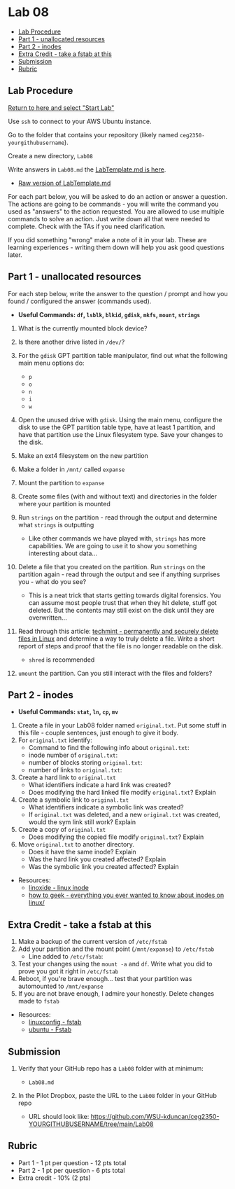 # Lab 08

- [Lab Procedure](#Lab-Procedure)
- [Part 1 - unallocated resources](#Part-1---unallocated-resources)
- [Part 2 - inodes](#Part-2---inodes)
- [Extra Credit - take a fstab at this](#Extra-Credit---take-a-fstab-at-this)
- [Submission](#Submission)
- [Rubric](#Rubric)

## Lab Procedure

[Return to here and select "Start Lab"](https://awsacademy.instructure.com/courses/13249/modules/items/1136419)

Use `ssh` to connect to your AWS Ubuntu instance.

Go to the folder that contains your repository (likely named `ceg2350-yourgithubusername`).

Create a new directory, `Lab08`

Write answers in `Lab08.md` the [LabTemplate.md is here](LabTemplate.md).

- [Raw version of LabTemplate.md](https://raw.githubusercontent.com/pattonsgirl/CEG2350/main/Labs/Lab08/LabTemplate.md)

For each part below, you will be asked to do an action or answer a question. The actions are going to be commands - you will write the command you used as "answers" to the action requested. You are allowed to use multiple commands to solve an action. Just write down all that were needed to complete. Check with the TAs if you need clarification.

If you did something "wrong" make a note of it in your lab. These are learning experiences - writing them down will help you ask good questions later.

## Part 1 - unallocated resources

For each step below, write the answer to the question / prompt and how you found / configured the answer (commands used).

- **Useful Commands: `df`, `lsblk`, `blkid`, `gdisk`, `mkfs`, `mount`, `strings`**

1. What is the currently mounted block device?
2. Is there another drive listed in `/dev/`?
3. For the `gdisk` GPT partition table manipulator, find out what the following main menu options do:
   - `p`
   - `o`
   - `n`
   - `i`
   - `w`
4. Open the unused drive with `gdisk`. Using the main menu, configure the disk to use the GPT partition table type, have at least 1 partition, and have that partition use the Linux filesystem type. Save your changes to the disk.
5. Make an ext4 filesystem on the new partition
6. Make a folder in `/mnt/` called `expanse`
7. Mount the partition to `expanse`
8. Create some files (with and without text) and directories in the folder where your partition is mounted
9. Run `strings` on the partition - read through the output and determine what `strings` is outputting

   - Like other commands we have played with, `strings` has more capabilities. We are going to use it to show you something interesting about data...

10. Delete a file that you created on the partition. Run `strings` on the partition again - read through the output and see if anything surprises you - what do you see?

    - This is a neat trick that starts getting towards digital forensics. You can assume most people trust that when they hit delete, stuff got deleted. But the contents may still exist on the disk until they are overwritten...

11. Read through this article: [techmint - permanently and securely delete files in Linux](https://www.tecmint.com/permanently-and-securely-delete-files-directories-linux/) and determine a way to truly delete a file. Write a short report of steps and proof that the file is no longer readable on the disk.

    - `shred` is recommended

12. `umount` the partition. Can you still interact with the files and folders?

## Part 2 - inodes

- **Useful Commands: `stat`, `ln`, `cp`, `mv`**

1. Create a file in your Lab08 folder named `original.txt`. Put some stuff in this file - couple sentences, just enough to give it body.
2. For `original.txt` identify:
   - Command to find the following info about `original.txt`:
   - inode number of `original.txt`:
   - number of blocks storing `original.txt`:
   - number of links to `original.txt`:
3. Create a hard link to `original.txt`
   - What identifiers indicate a hard link was created?
   - Does modifying the hard linked file modify `original.txt`? Explain
4. Create a symbolic link to `original.txt`
   - What identifiers indicate a symbolic link was created?
   - If `original.txt` was deleted, and a new `original.txt` was created, would the sym link still work? Explain
5. Create a copy of `original.txt`
   - Does modifying the copied file modify `original.txt`? Explain
6. Move `original.txt` to another directory.
   - Does it have the same inode? Explain
   - Was the hard link you created affected? Explain
   - Was the symbolic link you created affected? Explain

- Resources:
  - [linoxide - linux inode](https://linoxide.com/linux-inode/)
  - [how to geek - everything you ever wanted to know about inodes on linux/](https://www.howtogeek.com/465350/everything-you-ever-wanted-to-know-about-inodes-on-linux/)

## Extra Credit - take a fstab at this

1. Make a backup of the current version of `/etc/fstab`
2. Add your partition and the mount point (`/mnt/expanse`) to `/etc/fstab`
   - Line added to `/etc/fstab`:
3. Test your changes using the `mount -a` and `df`. Write what you did to prove you got it right in `/etc/fstab`
4. Reboot, if you're brave enough... test that your partition was automounted to `/mnt/expanse`
5. If you are not brave enough, I admire your honestly. Delete changes made to `fstab`

- Resources:
  - [linuxconfig - fstab](https://linuxconfig.org/how-fstab-works-introduction-to-the-etc-fstab-file-on-linux)
  - [ubuntu - Fstab](https://help.ubuntu.com/community/Fstab)

## Submission

1. Verify that your GitHub repo has a `Lab08` folder with at minimum:

   - `Lab08.md`

2. In the Pilot Dropbox, paste the URL to the `Lab08` folder in your GitHub repo
   - URL should look like: https://github.com/WSU-kduncan/ceg2350-YOURGITHUBUSERNAME/tree/main/Lab08

## Rubric

- Part 1 - 1 pt per question - 12 pts total
- Part 2 - 1 pt per question - 6 pts total
- Extra credit - 10% (2 pts)
